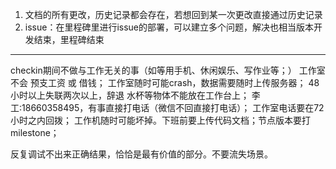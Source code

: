 1. 文档的所有更改，历史记录都会存在，若想回到某一次更改直接通过历史记录  
2. issue：在里程碑里进行issue的部署，可以建立多个问题，解决也相当版本开发结束，里程碑结束
---------
checkin期间不做与工作无关的事（如等用手机、休闲娱乐、写作业等；）
工作室不会 预支工资 或 借钱；
工作室随时可能crash，数据需要随时上传服务器；
48小时以上失联两次以上，辞退
水杯等物体不能放在工作台上；
李工:18660358495，有事直接打电话（微信不回直接打电话）；
工作室电话要在72小时之内回拨；
工作机随时可能坏掉。下班前要上传代码文档；节点版本要打milestone；

反复调试不出来正确结果，恰恰是最有价值的部分。不要流失场景。
